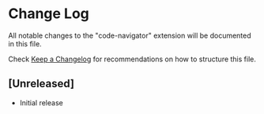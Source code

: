 # Change Log

All notable changes to the "code-navigator" extension will be documented in this file.

Check [Keep a Changelog](http://keepachangelog.com/) for recommendations on how to structure this file.

## [Unreleased]

- Initial release